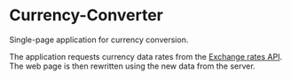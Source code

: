 # Currency-Converter
Single-page application for currency conversion.

The application requests currency data rates from the [Exchange rates API](https://exchangeratesapi.io/ "Exchange rates API Homepage").
The web page is then rewritten using the new data from the server.
